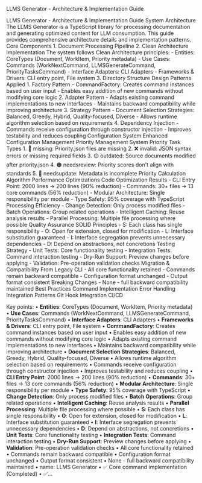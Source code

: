 LLMS Generator - Architecture & Implementation Guide

LLMS Generator - Architecture & Implementation Guide System Architecture The LLMS Generator is a TypeScript library for processing documentation and generating optimized content for LLM consumption. This guide provides comprehensive architecture details and implementation patterns. Core Components 1. Document Processing Pipeline 2. Clean Architecture Implementation The system follows Clean Architecture principles: - Entities: CoreTypes (Document, WorkItem, Priority metadata) - Use Cases: Commands (WorkNextCommand, LLMSGenerateCommand, PriorityTasksCommand) - Interface Adapters: CLI Adapters - Frameworks & Drivers: CLI entry point, File system 3. Directory Structure Design Patterns Applied 1. Factory Pattern - CommandFactory: Creates command instances based on user input - Enables easy addition of new commands without modifying core logic 2. Adapter Pattern - Adapts existing command implementations to new interfaces - Maintains backward compatibility while improving architecture 3. Strategy Pattern - Document Selection Strategies: Balanced, Greedy, Hybrid, Quality-focused, Diverse - Allows runtime algorithm selection based on requirements 4. Dependency Injection - Commands receive configuration through constructor injection - Improves testability and reduces coupling Configuration System Enhanced Configuration Management Priority Management System Priority Task Types 1. 🔴 missing: Priority.json files are missing 2. ❌ invalid: JSON syntax errors or missing required fields 3. 🟡 outdated: Source documents modified after priority.json 4. 🟠 needsreview: Priority scores don't align with standards 5. 🔵 needsupdate: Metadata is incomplete Priority Calculation Algorithm Performance Optimizations Code Optimization Results - CLI Entry Point: 2000 lines → 200 lines (90% reduction) - Commands: 30+ files → 13 core commands (56% reduction) - Modular Architecture: Single responsibility per module - Type Safety: 95% coverage with TypeScript Processing Efficiency - Change Detection: Only process modified files - Batch Operations: Group related operations - Intelligent Caching: Reuse analysis results - Parallel Processing: Multiple file processing where possible Quality Assurance SOLID Principles - S: Each class has single responsibility - O: Open for extension, closed for modification - L: Interface substitution guaranteed - I: Interface segregation prevents unnecessary dependencies - D: Depend on abstractions, not concretions Testing Strategy - Unit Tests: Core functionality testing - Integration Tests: Command interaction testing - Dry-Run Support: Preview changes before applying - Validation: Pre-operation validation checks Migration & Compatibility From Legacy CLI - All core functionality retained - Commands remain backward compatible - Configuration format unchanged - Output format consistent Breaking Changes - None - full backward compatibility maintained Best Practices Command Implementation Error Handling Integration Patterns Git Hook Integration CI/CD 

Key points:
• **Entities**: CoreTypes (Document, WorkItem, Priority metadata)
• **Use Cases**: Commands (WorkNextCommand, LLMSGenerateCommand, PriorityTasksCommand)
• **Interface Adapters**: CLI Adapters
• **Frameworks & Drivers**: CLI entry point, File system
• **CommandFactory**: Creates command instances based on user input
• Enables easy addition of new commands without modifying core logic
• Adapts existing command implementations to new interfaces
• Maintains backward compatibility while improving architecture
• **Document Selection Strategies**: Balanced, Greedy, Hybrid, Quality-focused, Diverse
• Allows runtime algorithm selection based on requirements
• Commands receive configuration through constructor injection
• Improves testability and reduces coupling
• **CLI Entry Point**: 2000 lines → 200 lines (90% reduction)
• **Commands**: 30+ files → 13 core commands (56% reduction)
• **Modular Architecture**: Single responsibility per module
• **Type Safety**: 95% coverage with TypeScript
• **Change Detection**: Only process modified files
• **Batch Operations**: Group related operations
• **Intelligent Caching**: Reuse analysis results
• **Parallel Processing**: Multiple file processing where possible
• **S**: Each class has single responsibility
• **O**: Open for extension, closed for modification
• **L**: Interface substitution guaranteed
• **I**: Interface segregation prevents unnecessary dependencies
• **D**: Depend on abstractions, not concretions
• **Unit Tests**: Core functionality testing
• **Integration Tests**: Command interaction testing
• **Dry-Run Support**: Preview changes before applying
• **Validation**: Pre-operation validation checks
• All core functionality retained
• Commands remain backward compatible
• Configuration format unchanged
• Output format consistent
• None - full backward compatibility maintained
• name: LLMS Generator
• ✅ Core command implementation (Completed)
• ✅...